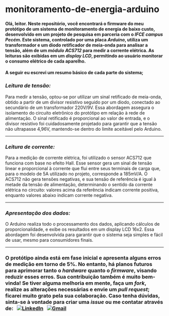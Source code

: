 # monitoramento-de-energia-arduino
#### Olá, leitor. Neste repositório, você encontrará o firmware do meu protótipo de um sistema de monitoramento de energia de baixo custo, desenvolvido em um projeto de pesquisa em parceria com o _IFCE campus Pecém_. Este sistema, controlado por uma placa _Arduino_, utiliza um transformador e um diodo retificador de meia-onda para analisar a tensão, além de um _módulo ACS712_ para medir a corrente elétrica. As leituras são exibidas em um _display LCD_, permitindo ao usuário monitorar o consumo elétrico de cada aparelho.
#### A seguir eu escrevi um resumo básico de cada parte do sistema;
### _Leitura de tensão:_
Para medir a tensão, optou-se por utilizar um sinal retificado de meia-onda, obtido a partir de um divisor resistivo seguido por um diodo, conectado ao secundário de um transformador 220V/9V. Essa abordagem assegura o isolamento do circuito eletrônico do protótipo em relação à rede de alimentação. O sinal retificado é proporcional ao valor de entrada, e o divisor resistivo foi cuidadosamente projetado para garantir que a tensão não ultrapasse 4,96V, mantendo-se dentro do limite aceitável pelo Arduino.

---

### _Leitura de corrente:_
Para a medição de corrente elétrica, foi utilizado o sensor ACS712 que funciona com base no efeito Hall. Esse sensor gera um sinal de tensão linear e proporcional à corrente que flui entre seus terminais de carga que, para o modelo de 5A utilizado no projeto, corresponde a 185mV/A. O ACS712 não gera tensões negativas, e sua tensão de referência é igual à metade da tensão de alimentação, determinando o sentido da corrente elétrica no circuito: valores acima da referência indicam corrente positiva, enquanto valores abaixo indicam corrente negativa.

---

### _Apresentação dos dados:_
O Arduino realiza todo o processamento dos dados, aplicando cálculos de proporcionalidade, e exibe os resultados em um display LCD 16x2. Essa abordagem foi desenvolvida para garantir que o sistema seja simples e fácil de usar, mesmo para consumidores finais.

---

### O protótipo ainda está em fase inicial e apresenta alguns erros de medição em torno de 5%. No entanto, há planos futuros para aprimorar tanto o _hardware_ quanto o _firmware_, visando reduzir esses erros. Sua contribuição também é muito bem-vinda! Se tiver alguma melhoria em mente, faça um _fork_, realize as alterações necessárias e envie um _pull request_; ficarei muito grato pela sua colaboração. Caso tenha dúvidas, sinta-se à vontade para criar uma _issue_ ou me contatar através de: &nbsp;&nbsp;[![LinkedIn](https://img.shields.io/badge/LinkedIn-0077B5?style=for-the-badge&logo=linkedin&logoColor=white)](https://www.linkedin.com/in/kaualimaq/) &nbsp;&nbsp;[![Gmail](https://img.shields.io/badge/Gmail-333333?style=for-the-badge&logo=gmail&logoColor=red)](mailto:limakaua610@gmail.com)
